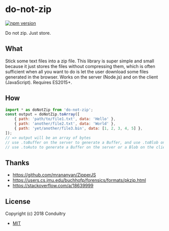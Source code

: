 # do-not-zip

[![npm version](https://img.shields.io/npm/v/do-not-zip.svg?style=flat-square)](https://www.npmjs.com/package/do-not-zip)

Do not zip. Just store.

## What

Stick some text files into a zip file. This library is super simple and small because it just stores the files without compressing them, which is often sufficient when all you want to do is let the user download some files generated in the browser. Works on the server (Node.js) and on the client (JavaScript). Requires ES2015+.

## How

```javascript
import * as doNotZip from 'do-not-zip';
const output = doNotZip.toArray([
	{ path: 'path/to/file1.txt', data: 'Hello' },
	{ path: 'another/file2.txt', data: 'World' },
	{ path: 'yet/another/file3.bin', data: [1, 2, 3, 4, 5] },
]);
// => output will be an array of bytes
// use .toBuffer on the server to generate a Buffer, and use .toBlob on the client to generate a Blob
// use .toAuto to generate a Buffer on the server or a Blob on the client
```

## Thanks

- https://github.com/mrananyan/ZipperJS
- https://users.cs.jmu.edu/buchhofp/forensics/formats/pkzip.html
- https://stackoverflow.com/a/18639999

## License

Copyright (c) 2018 Conduitry

- [MIT](LICENSE)
